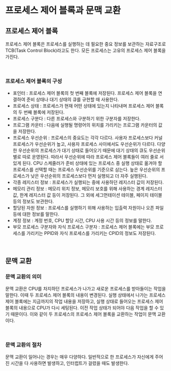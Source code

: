 # 프로세스 제어 블록과 문맥 교환

## 프로세스 제어 블록

프로세스 제어 블록은 프로세스를 실행하는 데 필요한 중요 정보를 보관하는 자료구조로 TCB(Task Control Block)라고도 한다. 모든 프로세스는 고유의 프로세스 제어 블록을 가진다.

<br>



### 프로세스 제어 블록의 구성

- 포인터 : 프로세스 제어 블록의 첫 번째 블록에 저장된다. 프로세스 제어 블록을 연결하여 준비 상태나 대기 상태의 큐를 규현할 때 사용한다.
- 프로세스 상태 : 프로세스가 현재 어떤 상태에 있는지 나타내며 프로세스 제어 블록의 두 번째 블록에 저장된다.
- 프로세스 구분다 : 다른 프로세스와 구분하기 위한 구분자를 저장한다.
- 프로그램 카운터 : 다음에 실행될 명령어의 위치를 가리키는 프로그램 카운터의 값을 저장한다.
- 프로세스 우선순위 : 프로세스의 중요도는 각각 다르다. 사용자 프로세스보다 커널 프로세스가 우선순위가 높고, 사용자 프로세스 사이에서도 우선순위가 다르다. 
  다양한 우선순위의 프로세스가 대기 상태로 들어오기 때문에 대기 상태의 큐도 우선순위별로 따로 운영된다. 따라서 우선순위에 따라 프로세스 제어 블록들이 여러 줄로 서 있게 된다. CPU 스케줄러가 준비 상태에 있는 프로세스 중 실행 상태로 옮겨야 할 프로세스를 선택할 때는 프로세스 우선순위를 기준으로 삼는다. 높은 우선순위의 프로세스가 낮은 우선순위의 프로세스보다 먼저 실행되고 더 자주 실행된다.
- 각종 레지스터 정보 : 프로세스가 실행되는 중에 사용하던 레지스터 값이 저장된다. 
- 메모리 관리 정보 : 메모리 위치 정보, 메모리 보호를 위해 사용하는 경계 레지스터 값, 한계 레지스터 값 등이 저장된다. 그 외에 세그먼테이션 테이블, 페이지 테이블 등의 정보도 보관한다.
- 할당된 자원 정보 : 프로세스를 실행하기 위해 사용하는 입출력 자원이나 오픈 파일 등에 대한 정보를 말한다.
- 계정 정보 : 계정 번호, CPU 할당 시간, CPU 사용 시간 등의 정보를 말한다.
- 부모 프로세스 구분자와 자식 프로세스 구분자 : 프로세스 제어 블록에는 부모 프로세스를 가리키는 PPID와 자식 프로세스를 가리키는 CPID의 정보도 저장된다.

<br>



## 문맥 교환

### 문맥 교환의 의미

문맥 교환은 CPU를 차지하던 프로세스가 나가고 새로운 프로세스를 받아들이는 작업을 말한다. 이때 두 프로세스 제어 블록의 내용이 변경된다. 실행 상태에서 나가는 프로세스 제어 블록에는 지금까지의 작업 내용을 저장하고, 실행 상태로 들어오는 프로세스 제어 블록의 내용으로 CPU가 다시 세팅된다. 이전 작업 상태가 되어야 다음 작업을 할 수 있기 때문이다. 이와 같이 두 프로세스의 프로세스 제어 블록을 교환하는 작업이 문맥 교환이다.

<br>



### 문맥 교환의 절차

문맥 교환이 일어나는 경우는 매우 다양하다. 일반적으로 한 프로세스가 자신에게 주어진 시간을 다 사용하면 발생하고, 인터럽트가 걸렸을 때도 발생한다. 